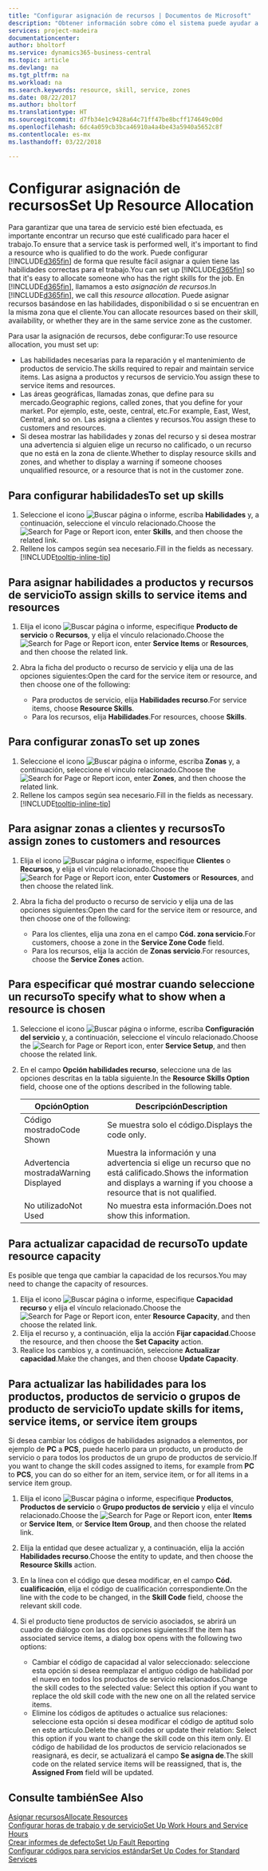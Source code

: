 ```yaml
---
title: "Configurar asignación de recursos | Documentos de Microsoft"
description: "Obtener información sobre cómo el sistema puede ayudar a asegurar que se asigna a alguien que tiene las habilidades necesarias para proporcionar un servicio."
services: project-madeira
documentationcenter: 
author: bholtorf
ms.service: dynamics365-business-central
ms.topic: article
ms.devlang: na
ms.tgt_pltfrm: na
ms.workload: na
ms.search.keywords: resource, skill, service, zones
ms.date: 08/22/2017
ms.author: bholtorf
ms.translationtype: HT
ms.sourcegitcommit: d7fb34e1c9428a64c71ff47be8bcff174649c00d
ms.openlocfilehash: 6dc4a059cb3bca46910a4a4be43a5940a5652c8f
ms.contentlocale: es-mx
ms.lasthandoff: 03/22/2018

---
```


# <a name="set-up-resource-allocation"></a><span data-ttu-id="2b378-103">Configurar asignación de recursos</span><span class="sxs-lookup"><span data-stu-id="2b378-103">Set Up Resource Allocation</span></span>
<span data-ttu-id="2b378-104">Para garantizar que una tarea de servicio esté bien efectuada, es importante encontrar un recurso que esté cualificado para hacer el trabajo.</span><span class="sxs-lookup"><span data-stu-id="2b378-104">To ensure that a service task is performed well, it's important to find a resource who is qualified to do the work.</span></span> <span data-ttu-id="2b378-105">Puede configurar [!INCLUDE[d365fin](includes/d365fin_md.md)] de forma que resulte fácil asignar a quien tiene las habilidades correctas para el trabajo.</span><span class="sxs-lookup"><span data-stu-id="2b378-105">You can set up [!INCLUDE[d365fin](includes/d365fin_md.md)] so that it's easy to allocate someone who has the right skills for the job.</span></span> <span data-ttu-id="2b378-106">En [!INCLUDE[d365fin](includes/d365fin_md.md)], llamamos a esto _asignación de recursos_.</span><span class="sxs-lookup"><span data-stu-id="2b378-106">In [!INCLUDE[d365fin](includes/d365fin_md.md)], we call this _resource allocation_.</span></span> <span data-ttu-id="2b378-107">Puede asignar recursos basándose en las habilidades, disponibilidad o si se encuentran en la misma zona que el cliente.</span><span class="sxs-lookup"><span data-stu-id="2b378-107">You can allocate resources based on their skill, availability, or whether they are in the same service zone as the customer.</span></span> 

<span data-ttu-id="2b378-108">Para usar la asignación de recursos, debe configurar:</span><span class="sxs-lookup"><span data-stu-id="2b378-108">To use resource allocation, you must set up:</span></span>  
  
* <span data-ttu-id="2b378-109">Las habilidades necesarias para la reparación y el mantenimiento de productos de servicio.</span><span class="sxs-lookup"><span data-stu-id="2b378-109">The skills required to repair and maintain service items.</span></span> <span data-ttu-id="2b378-110">Las asigna a productos y recursos de servicio.</span><span class="sxs-lookup"><span data-stu-id="2b378-110">You assign these to service items and resources.</span></span>  
* <span data-ttu-id="2b378-111">Las áreas geográficas, llamadas zonas, que define para su mercado.</span><span class="sxs-lookup"><span data-stu-id="2b378-111">Geographic regions, called zones, that you define for your market.</span></span> <span data-ttu-id="2b378-112">Por ejemplo, este, oeste, central, etc.</span><span class="sxs-lookup"><span data-stu-id="2b378-112">For example, East, West, Central, and so on.</span></span> <span data-ttu-id="2b378-113">Las asigna a clientes y recursos.</span><span class="sxs-lookup"><span data-stu-id="2b378-113">You assign these to customers and resources.</span></span>  
* <span data-ttu-id="2b378-114">Si desea mostrar las habilidades y zonas del recurso y si desea mostrar una advertencia si alguien elige un recurso no calificado, o un recurso que no está en la zona de cliente.</span><span class="sxs-lookup"><span data-stu-id="2b378-114">Whether to display resource skills and zones, and whether to display a warning if someone chooses unqualified resource, or a resource that is not in the customer zone.</span></span>  

## <a name="to-set-up-skills"></a><span data-ttu-id="2b378-115">Para configurar habilidades</span><span class="sxs-lookup"><span data-stu-id="2b378-115">To set up skills</span></span>
1. <span data-ttu-id="2b378-116">Seleccione el icono ![Buscar página o informe](media/ui-search/search_small.png "icono Buscar página o informe"), escriba **Habilidades** y, a continuación, seleccione el vínculo relacionado.</span><span class="sxs-lookup"><span data-stu-id="2b378-116">Choose the ![Search for Page or Report](media/ui-search/search_small.png "Search for Page or Report icon") icon, enter **Skills**, and then choose the related link.</span></span>  
2. <span data-ttu-id="2b378-117">Rellene los campos según sea necesario.</span><span class="sxs-lookup"><span data-stu-id="2b378-117">Fill in the fields as necessary.</span></span> [!INCLUDE[tooltip-inline-tip](includes/tooltip-inline-tip_md.md)]  

## <a name="to-assign-skills-to-service-items-and-resources"></a><span data-ttu-id="2b378-118">Para asignar habilidades a productos y recursos de servicio</span><span class="sxs-lookup"><span data-stu-id="2b378-118">To assign skills to service items and resources</span></span>
1. <span data-ttu-id="2b378-119">Elija el icono ![Buscar página o informe](media/ui-search/search_small.png "icono Buscar página o informe"), especifique **Producto de servicio** o **Recursos**, y elija el vínculo relacionado.</span><span class="sxs-lookup"><span data-stu-id="2b378-119">Choose the ![Search for Page or Report](media/ui-search/search_small.png "Search for Page or Report icon") icon, enter **Service Items** or **Resources**, and then choose the related link.</span></span>  
2. <span data-ttu-id="2b378-120">Abra la ficha del producto o recurso de servicio y elija una de las opciones siguientes:</span><span class="sxs-lookup"><span data-stu-id="2b378-120">Open the card for the service item or resource, and then choose one of the following:</span></span>  
  
    * <span data-ttu-id="2b378-121">Para productos de servicio, elija **Habilidades recurso**.</span><span class="sxs-lookup"><span data-stu-id="2b378-121">For service items, choose **Resource Skills**.</span></span>  
    * <span data-ttu-id="2b378-122">Para los recursos, elija **Habilidades**.</span><span class="sxs-lookup"><span data-stu-id="2b378-122">For resources, choose **Skills**.</span></span>  

## <a name="to-set-up-zones"></a><span data-ttu-id="2b378-123">Para configurar zonas</span><span class="sxs-lookup"><span data-stu-id="2b378-123">To set up zones</span></span>
1. <span data-ttu-id="2b378-124">Seleccione el icono ![Buscar página o informe](media/ui-search/search_small.png "icono Buscar página o informe"), escriba **Zonas** y, a continuación, seleccione el vínculo relacionado.</span><span class="sxs-lookup"><span data-stu-id="2b378-124">Choose the ![Search for Page or Report](media/ui-search/search_small.png "Search for Page or Report icon") icon, enter **Zones**, and then choose the related link.</span></span>  
2. <span data-ttu-id="2b378-125">Rellene los campos según sea necesario.</span><span class="sxs-lookup"><span data-stu-id="2b378-125">Fill in the fields as necessary.</span></span> [!INCLUDE[tooltip-inline-tip](includes/tooltip-inline-tip_md.md)]  

## <a name="to-assign-zones-to-customers-and-resources"></a><span data-ttu-id="2b378-126">Para asignar zonas a clientes y recursos</span><span class="sxs-lookup"><span data-stu-id="2b378-126">To assign zones to customers and resources</span></span> 
1. <span data-ttu-id="2b378-127">Elija el icono ![Buscar página o informe](media/ui-search/search_small.png "icono Buscar página o informe"), especifique **Clientes** o **Recursos**, y elija el vínculo relacionado.</span><span class="sxs-lookup"><span data-stu-id="2b378-127">Choose the ![Search for Page or Report](media/ui-search/search_small.png "Search for Page or Report icon") icon, enter **Customers** or **Resources**, and then choose the related link.</span></span>  
2. <span data-ttu-id="2b378-128">Abra la ficha del producto o recurso de servicio y elija una de las opciones siguientes:</span><span class="sxs-lookup"><span data-stu-id="2b378-128">Open the card for the service item or resource, and then choose one of the following:</span></span>  
  
    * <span data-ttu-id="2b378-129">Para los clientes, elija una zona en el campo **Cód. zona servicio**.</span><span class="sxs-lookup"><span data-stu-id="2b378-129">For customers, choose a zone in the **Service Zone Code** field.</span></span>  
    * <span data-ttu-id="2b378-130">Para los recursos, elija la acción de **Zonas servicio**.</span><span class="sxs-lookup"><span data-stu-id="2b378-130">For resources, choose the **Service Zones** action.</span></span>  

## <a name="to-specify-what-to-show-when-a-resource-is-chosen"></a><span data-ttu-id="2b378-131">Para especificar qué mostrar cuando seleccione un recurso</span><span class="sxs-lookup"><span data-stu-id="2b378-131">To specify what to show when a resource is chosen</span></span>
1. <span data-ttu-id="2b378-132">Seleccione el icono ![Buscar página o informe](media/ui-search/search_small.png "icono Buscar página o informe"), escriba **Configuración del servicio** y, a continuación, seleccione el vínculo relacionado.</span><span class="sxs-lookup"><span data-stu-id="2b378-132">Choose the ![Search for Page or Report](media/ui-search/search_small.png "Search for Page or Report icon") icon, enter **Service Setup**, and then choose the related link.</span></span> 
2. <span data-ttu-id="2b378-133">En el campo **Opción habilidades recurso**, seleccione una de las opciones descritas en la tabla siguiente.</span><span class="sxs-lookup"><span data-stu-id="2b378-133">In the **Resource Skills Option** field, choose one of the options described in the following table.</span></span>  
  
    |<span data-ttu-id="2b378-134">**Opción**</span><span class="sxs-lookup"><span data-stu-id="2b378-134">**Option**</span></span>|<span data-ttu-id="2b378-135">**Descripción**</span><span class="sxs-lookup"><span data-stu-id="2b378-135">**Description**</span></span>|  
    |------------|-------------|  
    |<span data-ttu-id="2b378-136">Código mostrado</span><span class="sxs-lookup"><span data-stu-id="2b378-136">Code Shown</span></span> | <span data-ttu-id="2b378-137">Se muestra solo el código.</span><span class="sxs-lookup"><span data-stu-id="2b378-137">Displays the code only.</span></span>|  
    |<span data-ttu-id="2b378-138">Advertencia mostrada</span><span class="sxs-lookup"><span data-stu-id="2b378-138">Warning Displayed</span></span> | <span data-ttu-id="2b378-139">Muestra la información y una advertencia si elige un recurso que no está calificado.</span><span class="sxs-lookup"><span data-stu-id="2b378-139">Shows the information and displays a warning if you choose a resource that is not qualified.</span></span>|  
    |<span data-ttu-id="2b378-140">No utilizado</span><span class="sxs-lookup"><span data-stu-id="2b378-140">Not Used</span></span> | <span data-ttu-id="2b378-141">No muestra esta información.</span><span class="sxs-lookup"><span data-stu-id="2b378-141">Does not show this information.</span></span>|  

## <a name="to-update-resource-capacity"></a><span data-ttu-id="2b378-142">Para actualizar capacidad de recurso</span><span class="sxs-lookup"><span data-stu-id="2b378-142">To update resource capacity</span></span>  
<span data-ttu-id="2b378-143">Es posible que tenga que cambiar la capacidad de los recursos.</span><span class="sxs-lookup"><span data-stu-id="2b378-143">You may need to change the capacity of resources.</span></span>  
  
1. <span data-ttu-id="2b378-144">Elija el icono ![Buscar página o informe](media/ui-search/search_small.png "icono Buscar página o informe"), especifique **Capacidad recurso** y elija el vínculo relacionado.</span><span class="sxs-lookup"><span data-stu-id="2b378-144">Choose the ![Search for Page or Report](media/ui-search/search_small.png "Search for Page or Report icon") icon, enter **Resource Capacity**, and then choose the related link.</span></span>  
2. <span data-ttu-id="2b378-145">Elija el recurso y, a continuación, elija la acción **Fijar capacidad**.</span><span class="sxs-lookup"><span data-stu-id="2b378-145">Choose the resource, and then choose the **Set Capacity** action.</span></span>  
3. <span data-ttu-id="2b378-146">Realice los cambios y, a continuación, seleccione **Actualizar capacidad**.</span><span class="sxs-lookup"><span data-stu-id="2b378-146">Make the changes, and then choose **Update Capacity**.</span></span>  

## <a name="to-update-skills-for-items-service-items-or-service-item-groups"></a><span data-ttu-id="2b378-147">Para actualizar las habilidades para los productos, productos de servicio o grupos de producto de servicio</span><span class="sxs-lookup"><span data-stu-id="2b378-147">To update skills for items, service items, or service item groups</span></span>
<span data-ttu-id="2b378-148">Si desea cambiar los códigos de habilidades asignados a elementos, por ejemplo de **PC** a **PCS**, puede hacerlo para un producto, un producto de servicio o para todos los productos de un grupo de productos de servicio.</span><span class="sxs-lookup"><span data-stu-id="2b378-148">If you want to change the skill codes assigned to items, for example from **PC** to **PCS**, you can do so either for an item, service item, or for all items in a service item group.</span></span>  
  
1. <span data-ttu-id="2b378-149">Elija el icono ![Buscar página o informe](media/ui-search/search_small.png "icono Buscar página o informe"), especifique **Productos**, **Productos de servicio** o **Grupo productos de servicio** y elija el vínculo relacionado.</span><span class="sxs-lookup"><span data-stu-id="2b378-149">Choose the ![Search for Page or Report](media/ui-search/search_small.png "Search for Page or Report icon") icon, enter **Items** or **Service Item**, or **Service Item Group**, and then choose the related link.</span></span>  
2. <span data-ttu-id="2b378-150">Elija la entidad que desee actualizar y, a continuación, elija la acción **Habilidades recurso**.</span><span class="sxs-lookup"><span data-stu-id="2b378-150">Choose the entity to update, and then choose the **Resource Skills** action.</span></span>  
3. <span data-ttu-id="2b378-151">En la línea con el código que desea modificar, en el campo **Cód. cualificación**, elija el código de cualificación correspondiente.</span><span class="sxs-lookup"><span data-stu-id="2b378-151">On the line with the code to be changed, in the **Skill Code** field, choose the relevant skill code.</span></span>  
4.  <span data-ttu-id="2b378-152">Si el producto tiene productos de servicio asociados, se abrirá un cuadro de diálogo con las dos opciones siguientes:</span><span class="sxs-lookup"><span data-stu-id="2b378-152">If the item has associated service items, a dialog box opens with the following two options:</span></span>  
  
    * <span data-ttu-id="2b378-153">Cambiar el código de capacidad al valor seleccionado: seleccione esta opción si desea reemplazar el antiguo código de habilidad por el nuevo en todos los productos de servicio relacionados.</span><span class="sxs-lookup"><span data-stu-id="2b378-153">Change the skill codes to the selected value: Select this option if you want to replace the old skill code with the new one on all the related service items.</span></span>  
    * <span data-ttu-id="2b378-154">Elimine los códigos de aptitudes o actualice sus relaciones: seleccione esta opción si desea modificar el código de aptitud solo en este artículo.</span><span class="sxs-lookup"><span data-stu-id="2b378-154">Delete the skill codes or update their relation: Select this option if you want to change the skill code on this item only.</span></span> <span data-ttu-id="2b378-155">El código de habilidad de los productos de servicio relacionados se reasignará, es decir, se actualizará el campo **Se asigna de**.</span><span class="sxs-lookup"><span data-stu-id="2b378-155">The skill code on the related service items will be reassigned, that is, the **Assigned From** field will be updated.</span></span>  
  
## <a name="see-also"></a><span data-ttu-id="2b378-156">Consulte también</span><span class="sxs-lookup"><span data-stu-id="2b378-156">See Also</span></span>
[<span data-ttu-id="2b378-157">Asignar recursos</span><span class="sxs-lookup"><span data-stu-id="2b378-157">Allocate Resources</span></span>](service-how-to-allocate-resources.md)  
[<span data-ttu-id="2b378-158">Configurar horas de trabajo y de servicio</span><span class="sxs-lookup"><span data-stu-id="2b378-158">Set Up Work Hours and Service Hours</span></span>](service-how-setup-work-service-hours.md)  
[<span data-ttu-id="2b378-159">Crear informes de defecto</span><span class="sxs-lookup"><span data-stu-id="2b378-159">Set Up Fault Reporting</span></span>](service-how-setup-fault-reporting.md)  
[<span data-ttu-id="2b378-160">Configurar códigos para servicios estándar</span><span class="sxs-lookup"><span data-stu-id="2b378-160">Set Up Codes for Standard Services</span></span>](service-how-setup-service-coding.md)  
 


